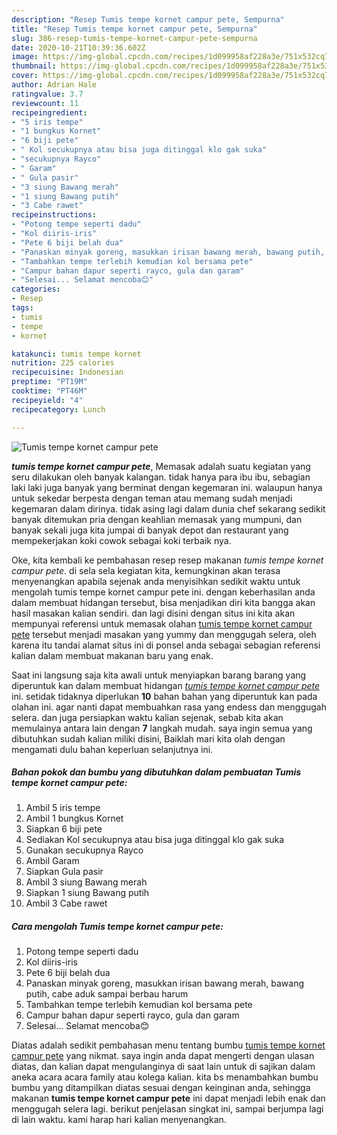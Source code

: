 ```yaml
---
description: "Resep Tumis tempe kornet campur pete, Sempurna"
title: "Resep Tumis tempe kornet campur pete, Sempurna"
slug: 386-resep-tumis-tempe-kornet-campur-pete-sempurna
date: 2020-10-21T10:39:36.602Z
image: https://img-global.cpcdn.com/recipes/1d099958af228a3e/751x532cq70/tumis-tempe-kornet-campur-pete-foto-resep-utama.jpg
thumbnail: https://img-global.cpcdn.com/recipes/1d099958af228a3e/751x532cq70/tumis-tempe-kornet-campur-pete-foto-resep-utama.jpg
cover: https://img-global.cpcdn.com/recipes/1d099958af228a3e/751x532cq70/tumis-tempe-kornet-campur-pete-foto-resep-utama.jpg
author: Adrian Hale
ratingvalue: 3.7
reviewcount: 11
recipeingredient:
- "5 iris tempe"
- "1 bungkus Kornet"
- "6 biji pete"
- " Kol secukupnya atau bisa juga ditinggal klo gak suka"
- "secukupnya Rayco"
- " Garam"
- " Gula pasir"
- "3 siung Bawang merah"
- "1 siung Bawang putih"
- "3 Cabe rawet"
recipeinstructions:
- "Potong tempe seperti dadu"
- "Kol diiris-iris"
- "Pete 6 biji belah dua"
- "Panaskan minyak goreng, masukkan irisan bawang merah, bawang putih, cabe aduk sampai berbau harum"
- "Tambahkan tempe terlebih kemudian kol bersama pete"
- "Campur bahan dapur seperti rayco, gula dan garam"
- "Selesai... Selamat mencoba😊"
categories:
- Resep
tags:
- tumis
- tempe
- kornet

katakunci: tumis tempe kornet 
nutrition: 225 calories
recipecuisine: Indonesian
preptime: "PT19M"
cooktime: "PT46M"
recipeyield: "4"
recipecategory: Lunch

---
```



![Tumis tempe kornet campur pete](https://img-global.cpcdn.com/recipes/1d099958af228a3e/751x532cq70/tumis-tempe-kornet-campur-pete-foto-resep-utama.jpg)

<b><i>tumis tempe kornet campur pete</i></b>, Memasak adalah suatu kegiatan yang seru dilakukan oleh banyak kalangan. tidak hanya para ibu ibu, sebagian laki laki juga banyak yang berminat dengan kegemaran ini. walaupun hanya untuk sekedar berpesta dengan teman atau memang sudah menjadi kegemaran dalam dirinya. tidak asing lagi dalam dunia chef sekarang sedikit banyak ditemukan pria dengan keahlian memasak yang mumpuni, dan banyak sekali juga kita jumpai di banyak depot dan restaurant yang mempekerjakan koki cowok sebagai koki terbaik nya.

Oke, kita kembali ke pembahasan resep resep makanan <i>tumis tempe kornet campur pete</i>. di sela sela kegiatan kita, kemungkinan akan terasa menyenangkan apabila sejenak anda menyisihkan sedikit waktu untuk mengolah tumis tempe kornet campur pete ini. dengan keberhasilan anda dalam membuat hidangan tersebut, bisa menjadikan diri kita bangga akan hasil masakan kalian sendiri. dan lagi disini dengan situs ini kita akan mempunyai referensi untuk memasak olahan <u>tumis tempe kornet campur pete</u> tersebut menjadi masakan yang yummy dan menggugah selera, oleh karena itu tandai alamat situs ini di ponsel anda sebagai sebagian referensi kalian dalam membuat makanan baru yang enak.




Saat ini langsung saja kita awali untuk menyiapkan barang barang yang diperuntuk kan dalam membuat hidangan <u><i>tumis tempe kornet campur pete</i></u> ini. setidak tidaknya diperlukan <b>10</b> bahan bahan yang diperuntuk kan pada olahan ini. agar nanti dapat membuahkan rasa yang endess dan menggugah selera. dan juga persiapkan waktu kalian sejenak, sebab kita akan memulainya antara lain dengan <b>7</b> langkah mudah. saya ingin semua yang dibutuhkan sudah kalian miliki disini, Baiklah mari kita olah dengan mengamati dulu bahan keperluan selanjutnya ini.

<!--inarticleads1-->

##### Bahan pokok dan bumbu yang dibutuhkan dalam pembuatan Tumis tempe kornet campur pete:

1. Ambil 5 iris tempe
1. Ambil 1 bungkus Kornet
1. Siapkan 6 biji pete
1. Sediakan  Kol secukupnya atau bisa juga ditinggal klo gak suka
1. Gunakan secukupnya Rayco
1. Ambil  Garam
1. Siapkan  Gula pasir
1. Ambil 3 siung Bawang merah
1. Siapkan 1 siung Bawang putih
1. Ambil 3 Cabe rawet




<!--inarticleads2-->

##### Cara mengolah Tumis tempe kornet campur pete:

1. Potong tempe seperti dadu
1. Kol diiris-iris
1. Pete 6 biji belah dua
1. Panaskan minyak goreng, masukkan irisan bawang merah, bawang putih, cabe aduk sampai berbau harum
1. Tambahkan tempe terlebih kemudian kol bersama pete
1. Campur bahan dapur seperti rayco, gula dan garam
1. Selesai... Selamat mencoba😊




Diatas adalah sedikit pembahasan menu tentang bumbu <u>tumis tempe kornet campur pete</u> yang nikmat. saya ingin anda dapat mengerti dengan ulasan diatas, dan kalian dapat mengulanginya di saat lain untuk di sajikan dalam aneka acara acara family atau kolega kalian. kita bs menambahkan bumbu bumbu yang ditampilkan diatas sesuai dengan keinginan anda, sehingga makanan <b>tumis tempe kornet campur pete</b> ini dapat menjadi lebih enak dan menggugah selera lagi. berikut penjelasan singkat ini, sampai berjumpa lagi di lain waktu. kami harap hari kalian menyenangkan.

